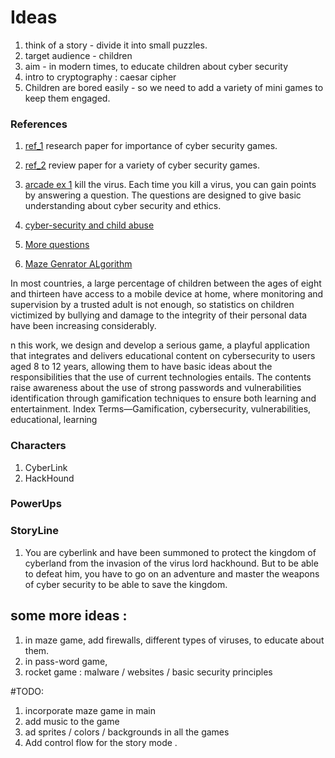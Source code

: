 # Ideas
1. think of a story - divide it into small puzzles.
2. target audience  - children
3. aim - in modern times, to educate children about cyber security 
4. intro to cryptography : caesar cipher 
5. Children are bored easily - so we need to add a variety of mini games to keep them engaged.

### References
1. [ref_1](https://ieeexplore.ieee.org/stamp/stamp.jsp?tp=&arnumber=9281253s) research paper for importance of cyber security games.

2. [ref_2](https://journals.sagepub.com/doi/epub/10.1177/1046878120933312) review paper for a variety of cyber security games.

3. [arcade ex 1](https://arcade.makecode.com/61035-02081-93253-95501) kill the virus. Each time you kill a virus, you can gain points by answering a question. The questions are designed to give basic understanding about cyber security and ethics.

4. [cyber-security and child abuse](https://www.thehindu.com/business/lack-of-awareness-about-abuses-a-key-driver-of-rising-cybercrimes-involving-children/article66793101.ece#:~:text=Also%2C%20over%2090%25%20of%20cybercrime,children's%20online%20safety%2C%20she%20explained.)

5. [More questions](https://it.tamu.edu/cybercircus/booth/plinko/)

6. [Maze Genrator ALgorithm](https://courses.cs.washington.edu/courses/cse326/08sp/lectures/18-disjoint-union-find.pdf)


In most countries, a large percentage of children
between the ages of eight and thirteen have access to a mobile
device at home, where monitoring and supervision by a trusted
adult is not enough, so statistics on children victimized by
bullying and damage to the integrity of their personal data have
been increasing considerably.

n this work, we design and develop a serious game, a playful
application that integrates and delivers educational content on
cybersecurity to users aged 8 to 12 years, allowing them to
have basic ideas about the responsibilities that the use of
current technologies entails. The contents raise awareness about
the use of strong passwords and vulnerabilities identification
through gamification techniques to ensure both learning and
entertainment.
Index Terms—Gamification, cybersecurity, vulnerabilities, educational, learning

### Characters
1. CyberLink
2. HackHound

### PowerUps


### StoryLine

1. You are cyberlink and have been summoned to protect the kingdom of cyberland
from the invasion of the virus lord hackhound. But to be able to defeat him, you
have to go on an adventure and master the weapons of cyber security to be able to 
save the kingdom.

## some more ideas : 

1. in maze game, add firewalls, different types of viruses, to educate about them. 
2. in pass-word game, 
3. rocket game : malware / websites / basic security principles 

#TODO:
1. incorporate maze game in main
2. add music to the game
3. ad sprites / colors / backgrounds in all the games
4. Add control flow for the story mode . 
